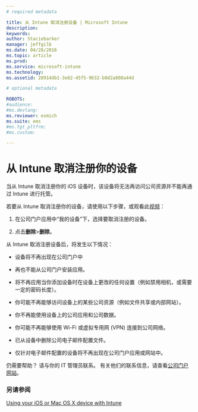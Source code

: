 ```yaml
---
# required metadata

title: 从 Intune 取消注册设备 | Microsoft Intune
description:
keywords:
author: Staciebarker
manager: jeffgilb
ms.date: 04/28/2016
ms.topic: article
ms.prod:
ms.service: microsoft-intune
ms.technology:
ms.assetid: 28914db1-3e62-45f5-9632-b0d2a808a44d

# optional metadata

ROBOTS:
#audience:
#ms.devlang:
ms.reviewer: esmich
ms.suite: ems
#ms.tgt_pltfrm:
#ms.custom:

---
```



# 从 Intune 取消注册你的设备

当从 Intune 取消注册你的 iOS 设备时，该设备将无法再访问公司资源并不能再通过 Intune 进行托管。

若要从 Intune 取消注册你的设备，请使用以下步骤，或观看此[视频](http://aka.ms/kfz8j1)：

1.  在公司门户应用中“我的设备”下，选择要取消注册的设备。

2.  点击**删除**&gt;**删除**。

从 Intune 取消注册设备后，将发生以下情况：

-   设备将不再出现在公司门户中

-   再也不能从公司门户安装应用。

-   将不再应用当你添加设备时在设备上更改的任何设置（例如禁用相机，或需要一定的密码长度）。

-   你可能不再能够访问设备上的某些公司资源（例如文件共享或内部网站）。

-   你不再能使用设备上的公司应用和公司数据。

-   你可能不再能够使用 Wi-Fi 或虚拟专用网 (VPN) 连接到公司网络。

-   已从设备中删除公司电子邮件配置文件。

-   仅针对电子邮件配置的设备将不再出现在公司门户应用或网站中。

仍需要帮助？ 请与你的 IT 管理员联系。 有关他们的联系信息，请查看[公司门户网站](http://portal.manage.microsoft.com)。

### 另请参阅
[Using your iOS or Mac OS X device with Intune](using-your-ios-or-mac-os-x-device-with-intune.md)

<!--HONumber=Jun16_HO2-->


